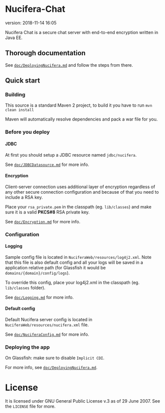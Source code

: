 # Nucifera-Chat
version: 2018-11-14 16:05

Nucifera Chat is a secure chat server with end-to-end encryption written in Java EE.

## Thorough documentation
See [`doc/DeployingNucifera.md`](https://github.com/SudoWaster/Nucifera-Chat/blob/master/doc/DeployingNucifera.md) and follow the steps from there.

## Quick start
### Building
This source is a standard Maven 2 project, to build it you have to run
`mvn clean install`

Maven will automatically resolve dependencies and pack a war file for you.

### Before you deploy
#### JDBC
At first you should setup a JDBC resource named `jdbc/nucifera`.

See [`doc/JDBCDatasource.md`](https://github.com/SudoWaster/Nucifera-Chat/blob/master/doc/JDBCDatasource.md) for more info.

#### Encryption
Client-server connection uses additional layer of encryption regardless of any other secure connection configuration and because of that you need to include a RSA key.

Place your `rsa_private.pem` in the classpath (eg. `lib/classes`) and make sure it is a valid **PKCS#8** RSA private key.

See [`doc/Encryption.md`](https://github.com/SudoWaster/Nucifera-Chat/blob/master/doc/Encryption.md) for more info.

### Configuration
#### Logging
Sample config file is located in `NuciferaWeb/resources/log4j2.xml`. Note that this file is also default config and all your logs 
will be saved in a application relative path (for Glassfish it would be `domains/{domain}/config/logs`).

To override this config, place your log4j2.xml in the classpath (eg. `lib/classes` folder).

See [`doc/Logging.md`](https://github.com/SudoWaster/Nucifera-Chat/blob/master/doc/Logging.md) for more info.

#### Default config
Default Nucifera server config is located in `NuciferaWeb/resources/nucifera.xml` file. 

See [`doc/NuciferaConfig.md`](https://github.com/SudoWaster/Nucifera-Chat/blob/master/doc/NuciferaConfig.md) for more info.

### Deploying the app
On Glassfish: make sure to disable `Implicit CDI`. 

For more info, see [`doc/DeployingNucifera.md`](https://github.com/SudoWaster/Nucifera-Chat/blob/master/doc/DeployingNucifera.md).

# License
It is licensed under GNU General Public License v.3 as of 29 June 2007. See the `LICENSE` file for more.
